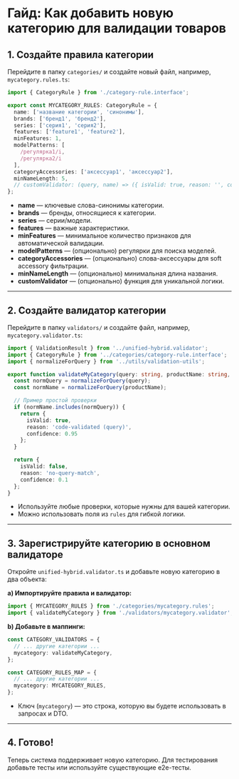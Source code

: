 # Гайд: Как добавить новую категорию для валидации товаров

## 1. Создайте правила категории

Перейдите в папку `categories/` и создайте новый файл, например, `mycategory.rules.ts`:

```ts
import { CategoryRule } from './category-rule.interface';

export const MYCATEGORY_RULES: CategoryRule = {
  name: ['название категории', 'синонимы'],
  brands: ['бренд1', 'бренд2'],
  series: ['серия1', 'серия2'],
  features: ['feature1', 'feature2'],
  minFeatures: 1,
  modelPatterns: [
    /регулярка1/i,
    /регулярка2/i
  ],
  categoryAccessories: ['аксессуар1', 'аксессуар2'],
  minNameLength: 5,
  // customValidator: (query, name) => ({ isValid: true, reason: '', confidence: 1.0 }) // если нужна уникальная логика
};
```
- **name** — ключевые слова-синонимы категории.
- **brands** — бренды, относящиеся к категории.
- **series** — серии/модели.
- **features** — важные характеристики.
- **minFeatures** — минимальное количество признаков для автоматической валидации.
- **modelPatterns** — (опционально) регулярки для поиска моделей.
- **categoryAccessories** — (опционально) слова-аксессуары для soft accessory фильтрации.
- **minNameLength** — (опционально) минимальная длина названия.
- **customValidator** — (опционально) функция для уникальной логики.

---

## 2. Создайте валидатор категории

Перейдите в папку `validators/` и создайте файл, например, `mycategory.validator.ts`:

```ts
import { ValidationResult } from '../unified-hybrid.validator';
import { CategoryRule } from '../categories/category-rule.interface';
import { normalizeForQuery } from '../utils/validation-utils';

export function validateMyCategory(query: string, productName: string, rules: CategoryRule): ValidationResult {
  const normQuery = normalizeForQuery(query);
  const normName = normalizeForQuery(productName);

  // Пример простой проверки
  if (normName.includes(normQuery)) {
    return {
      isValid: true,
      reason: 'code-validated (query)',
      confidence: 0.95
    };
  }

  return {
    isValid: false,
    reason: 'no-query-match',
    confidence: 0.1
  };
}
```
- Используйте любые проверки, которые нужны для вашей категории.
- Можно использовать поля из `rules` для гибкой логики.

---

## 3. Зарегистрируйте категорию в основном валидаторе

Откройте `unified-hybrid.validator.ts` и добавьте новую категорию в два объекта:

**a) Импортируйте правила и валидатор:**
```ts
import { MYCATEGORY_RULES } from './categories/mycategory.rules';
import { validateMyCategory } from './validators/mycategory.validator';
```

**b) Добавьте в маппинги:**
```ts
const CATEGORY_VALIDATORS = {
  // ... другие категории ...
  mycategory: validateMyCategory,
};

const CATEGORY_RULES_MAP = {
  // ... другие категории ...
  mycategory: MYCATEGORY_RULES,
};
```
- Ключ (`mycategory`) — это строка, которую вы будете использовать в запросах и DTO.

---

## 4. Готово!

Теперь система поддерживает новую категорию. Для тестирования добавьте тесты или используйте существующие e2e-тесты. 